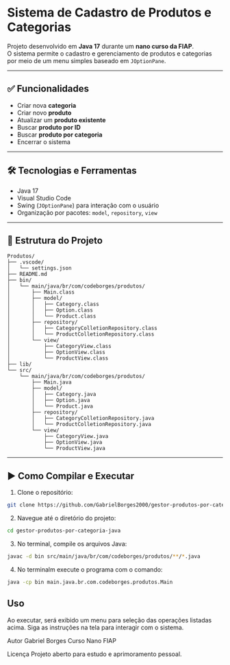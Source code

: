 # Sistema de Cadastro de Produtos e Categorias

Projeto desenvolvido em **Java 17** durante um **nano curso da FIAP**.  
O sistema permite o cadastro e gerenciamento de produtos e categorias por meio de um menu simples baseado em `JOptionPane`.

---

## ✅ Funcionalidades

- Criar nova **categoria**
- Criar novo **produto**
- Atualizar um **produto existente**
- Buscar **produto por ID**
- Buscar **produto por categoria**
- Encerrar o sistema

---

## 🛠️ Tecnologias e Ferramentas

- Java 17
- Visual Studio Code
- Swing (`JOptionPane`) para interação com o usuário
- Organização por pacotes: `model`, `repository`, `view`

---

## 📁 Estrutura do Projeto

```
Produtos/
├── .vscode/
│   └── settings.json
├── README.md
├── bin/
│   └── main/java/br/com/codeborges/produtos/
│       ├── Main.class
│       ├── model/
│       │   ├── Category.class
│       │   ├── Option.class
│       │   └── Product.class
│       ├── repository/
│       │   ├── CategoryColletionRepository.class
│       │   └── ProductColletionRepository.class
│       └── view/
│           ├── CategoryView.class
│           ├── OptionView.class
│           └── ProductView.class
├── lib/
└── src/
    └── main/java/br/com/codeborges/produtos/
        ├── Main.java
        ├── model/
        │   ├── Category.java
        │   ├── Option.java
        │   └── Product.java
        ├── repository/
        │   ├── CategoryColletionRepository.java
        │   └── ProductColletionRepository.java
        └── view/
            ├── CategoryView.java
            ├── OptionView.java
            └── ProductView.java
```

---

## ▶️ Como Compilar e Executar

1. Clone o repositório:

```bash
git clone https://github.com/GabrielBorges2000/gestor-produtos-por-categoria-java.git
```

2. Navegue até o diretório do projeto:

```bash
cd gestor-produtos-por-categoria-java
```

3. No terminal, compile os arquivos Java:

```bash
javac -d bin src/main/java/br/com/codeborges/produtos/**/*.java
```

4. No terminalm execute o programa com o comando:

```bash
java -cp bin main.java.br.com.codeborges.produtos.Main
```

## Uso
Ao executar, será exibido um menu para seleção das operações listadas acima. Siga as instruções na tela para interagir com o sistema.

Autor
Gabriel Borges
Curso Nano FIAP

Licença
Projeto aberto para estudo e aprimoramento pessoal.
